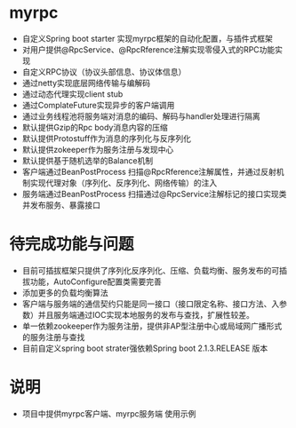 # myrpc
- 自定义Spring boot starter 实现myrpc框架的自动化配置，与插件式框架
- 对用户提供@RpcService、@RpcRference注解实现零侵入式的RPC功能实现
- 自定义RPC协议（协议头部信息、协议体信息）
- 通过netty实现底层网络传输与编解码
- 通过动态代理实现client stub
- 通过ComplateFuture实现异步的客户端调用
- 通过业务线程池将服务端对消息的编码、解码与handler处理进行隔离
- 默认提供Gzip的Rpc body消息内容的压缩
- 默认提供Protostuff作为消息的序列化与反序列化
- 默认提供zokeeper作为服务注册与发现中心
- 默认提供基于随机选举的Balance机制
- 客户端通过BeanPostProcess 扫描@RpcRference注解属性，并通过反射机制实现代理对象（序列化、反序列化、网络传输）的注入
- 服务端通过BeanPostProcess 扫描通过@RpcService注解标记的接口实现类 并发布服务、暴露接口

# 待完成功能与问题
- 目前可插拔框架只提供了序列化反序列化、压缩、负载均衡、服务发布的可插拔功能，AutoConfigure配置类需要完善
- 添加更多的负载均衡算法
- 客户端与服务端的通信契约只能是同一接口（接口限定名称、接口方法、入参数）并且服务端通过IOC实现本地服务的发布与查找，扩展性较差。
- 单一依赖zookeeper作为服务注册，提供非AP型注册中心或局域网广播形式的服务注册与查找
- 目前自定义spring boot strater强依赖Spring boot 2.1.3.RELEASE 版本

# 说明
- 项目中提供myrpc客户端、myrpc服务端 使用示例
